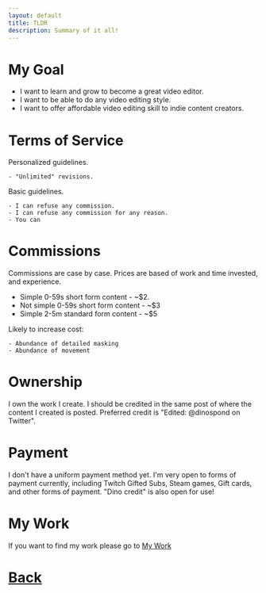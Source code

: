 ```yaml
---
layout: default
title: TLDR
description: Summary of it all!
---
```


# My Goal

- I want to learn and grow to become a great video editor. 
- I want to be able to do any video editing style.
- I want to offer affordable video editing skill to indie content creators.

# Terms of Service

Personalized guidelines.
    
    - "Unlimited" revisions.

Basic guidelines.

    - I can refuse any commission.
    - I can refuse any commission for any reason.
    - You can 


# Commissions

Commissions are case by case. Prices are based of work and time invested, and experience. 

- Simple 0-59s short form content - ~$2.
- Not simple 0-59s short form content - ~$3
- Simple 2-5m standard form content - ~$5

Likely to increase cost:

    - Abundance of detailed masking 
    - Abundance of movement

# Ownership

I own the work I create. I should be credited in the same post of where the content I created is posted. Preferred credit is "Edited: @dinospond on Twitter".

# Payment

I don't have a uniform payment method yet. I'm very open to forms of payment currently, including Twitch Gifted Subs, Steam games, Gift cards, and other forms of payment. "Dino credit" is also open for use!

# My Work

If you want to find my work please go to [My Work](./https://its-me-dineo.github.io/mywork.html)

# [**Back**](./)